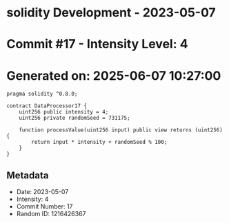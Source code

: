 ﻿# solidity Development - 2023-05-07
# Commit #17 - Intensity Level: 4
# Generated on: 2025-06-07 10:27:00
```solidity
pragma solidity ^0.8.0;

contract DataProcessor17 {
    uint256 public intensity = 4;
    uint256 private randomSeed = 731175;

    function processValue(uint256 input) public view returns (uint256) {
        return input * intensity + randomSeed % 100;
    }
}
```
## Metadata
- Date: 2023-05-07
- Intensity: 4
- Commit Number: 17
- Random ID: 1216426367
